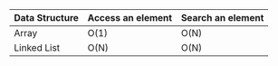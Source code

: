 
| Data Structure | Access an element |  Search an element |
| --- | --- |--- |
| Array | O(1) | O(N) |
| Linked List | O(N) | O(N) |
